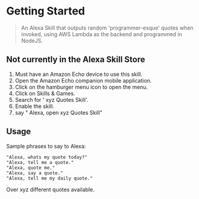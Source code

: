# Getting Started

>An Alexa Skill that outputs random 'programmer-esque' quotes when invoked, using AWS Lambda as the backend and programmed in NodeJS.

## Not currently in the Alexa Skill Store

 1. Must have an Amazon Echo device to use this skill.
 2. Open the Amazon Echo companion mobile application.
 3. Click on the hamburger menu icon to open the menu.
 4. Click on Skills & Games.
 5. Search for ' xyz Quotes Skill'.
 6. Enable the skill.
 7. say " Alexa, open xyz Quotes Skill"

## Usage
Sample phrases to say to Alexa:

    "Alexa, whats my quote today?"
    "Alexa, tell me a quote."
    "Alexa, quote me."
    "Alexa, say a quote."
    "Alexa, tell me my daily quote."

Over xyz different quotes available.